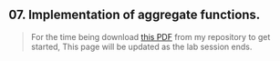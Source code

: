 ## 07. Implementation of aggregate functions.

> For the time being download [this PDF](pdfs/exp7.pdf) from my repository to get started, This page will be updated as the lab session ends.
